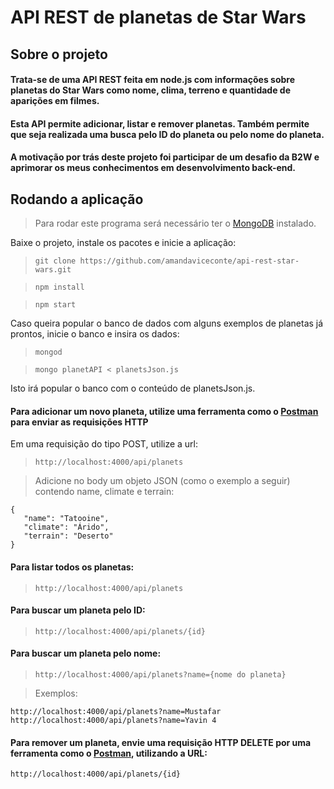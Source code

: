 # API REST de planetas de Star Wars

## Sobre o projeto

#### Trata-se de uma API REST feita em node.js com informações sobre planetas do Star Wars como nome, clima, terreno e quantidade de aparições em filmes. 
#### Esta API permite adicionar, listar e remover planetas. Também permite que seja realizada uma busca pelo ID do planeta ou pelo nome do planeta. 
#### A motivação por trás deste projeto foi participar de um desafio da B2W e aprimorar os meus conhecimentos em desenvolvimento back-end.

## Rodando a aplicação

> Para rodar este programa será necessário ter o [MongoDB](https://www.mongodb.com/try/download/community) instalado.

<p>Baixe o projeto, instale os pacotes e inicie a aplicação: </p>

> `git clone https://github.com/amandaviceconte/api-rest-star-wars.git`

> `npm install`

> `npm start`

Caso queira popular o banco de dados com alguns exemplos de planetas já prontos, inicie o banco e insira os dados:

> `mongod`

> `mongo planetAPI < planetsJson.js`
<p>Isto irá popular o banco com o conteúdo de planetsJson.js.</p>

#### Para adicionar um novo planeta, utilize uma ferramenta como o [Postman](https://www.postman.com/downloads/) para enviar as requisições HTTP
Em uma requisição do tipo POST, utilize a url:

> `http://localhost:4000/api/planets`

> Adicione no body um objeto JSON (como o exemplo a seguir) contendo name, climate e terrain:

```
{
   "name": "Tatooine",
   "climate": "Árido",
   "terrain": "Deserto"
}
```

#### Para listar todos os planetas:

> `http://localhost:4000/api/planets`

#### Para buscar um planeta pelo ID:

> `http://localhost:4000/api/planets/{id}`

#### Para buscar um planeta pelo nome:

> `http://localhost:4000/api/planets?name={nome do planeta}`

> Exemplos:

```
http://localhost:4000/api/planets?name=Mustafar
http://localhost:4000/api/planets?name=Yavin 4
```

#### Para remover um planeta, envie uma requisição HTTP DELETE por uma ferramenta como o [Postman](https://www.postman.com/downloads/), utilizando a URL:
`http://localhost:4000/api/planets/{id}`
                                                                                                                                                                                                                                                                                                                                                                                                                                                                                                                                                                                                                                                                     
